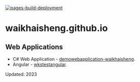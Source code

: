 [![pages-build-deployment](https://github.com/waikhaisheng/waikhaisheng.github.io/actions/workflows/pages/pages-build-deployment/badge.svg)](https://github.com/waikhaisheng/waikhaisheng.github.io/actions/workflows/pages/pages-build-deployment)
# waikhaisheng.github.io

## Web Applications
- C# Web Application - [demowebapplication-waikhaisheng](https://demowebapplication-waikhaisheng.azurewebsites.net/).
- Angular - [wkstestangular](https://wkstestangular.azurewebsites.net/).

Updated: 2023
